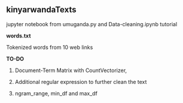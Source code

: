 ## kinyarwandaTexts

jupyter notebook from umuganda.py and Data-cleaning.ipynb tutorial

**words.txt**

Tokenized words from 10 web links


**TO-DO**

1. Document-Term Matrix with CountVectorizer,

2. Additional regular expression to further clean the text

3. ngram_range, min_df and max_df


